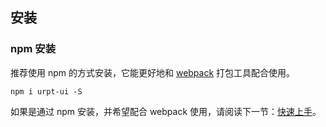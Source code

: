 ## 安装

### npm 安装

推荐使用 npm 的方式安装，它能更好地和 [webpack](https://webpack.js.org/) 打包工具配合使用。

```shell
npm i urpt-ui -S
```

<!-- ### CDN -->

<!-- 目前可以通过 [unpkg.com/urpt-ui](https://unpkg.com/urpt-ui/) 获取到最新版本的资源，在页面上引入 js 和 css 文件即可开始使用。 -->

<!-- ```html -->
<!-- 引入样式 -->
<!-- <link rel="stylesheet" href="https://unpkg.com/urpt-ui/lib/theme-chalk/index.css"> -->
<!-- 引入组件库 -->
<!-- <script src="https://unpkg.com/urpt-ui/lib/index.js"></script> -->
<!-- ``` -->

<!-- :::tip
我们建议使用 CDN 引入 Urpt 的用户在链接地址上锁定版本，以免将来 Urpt 升级时受到非兼容性更新的影响。锁定版本的方法请查看 [unpkg.com](https://unpkg.com)。
::: -->

<!-- ### Hello world

通过 CDN 的方式我们可以很容易地使用 Urpt 写出一个 Hello world 页面。[在线演示](https://codepen.io/ziyoung/pen/rRKYpd)

<iframe height="265" style="width: 100%;" scrolling="no" title="Urpt demo" src="//codepen.io/ziyoung/embed/rRKYpd/?height=265&theme-id=light&default-tab=html" frameborder="no" allowtransparency="true" allowfullscreen="true">
  See the Pen <a href='https://codepen.io/ziyoung/pen/rRKYpd/'>Urpt demo</a> by hetech
  (<a href='https://codepen.io/ziyoung'>@ziyoung</a>) on <a href='https://codepen.io'>CodePen</a>.
</iframe> -->

如果是通过 npm 安装，并希望配合 webpack 使用，请阅读下一节：[快速上手](/#/zh-CN/component/quickstart)。
